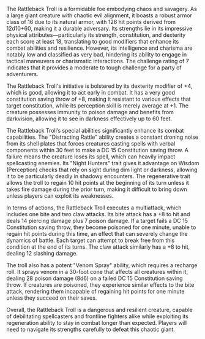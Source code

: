 The Rattleback Troll is a formidable foe embodying chaos and savagery. As a large giant creature with chaotic evil alignment, it boasts a robust armor class of 16 due to its natural armor, with 126 hit points derived from 12d10+60, making it a durable adversary. Its strengths lie in its impressive physical attributes—particularly its strength, constitution, and dexterity each score at least 18, translating to good modifiers that enhance its combat abilities and resilience. However, its intelligence and charisma are notably low and classified as very bad, hindering its ability to engage in tactical maneuvers or charismatic interactions. The challenge rating of 7 indicates that it provides a moderate to tough challenge for a party of adventurers.

The Rattleback Troll's initiative is bolstered by its dexterity modifier of +4, which is good, allowing it to act early in combat. It has a very good constitution saving throw of +8, making it resistant to various effects that target constitution, while its perception skill is merely average at +1. The creature possesses immunity to poison damage and benefits from darkvision, allowing it to see in darkness effectively up to 60 feet.

The Rattleback Troll’s special abilities significantly enhance its combat capabilities. The "Distracting Rattle" ability creates a constant droning noise from its shell plates that forces creatures casting spells with verbal components within 30 feet to make a DC 15 Constitution saving throw. A failure means the creature loses its spell, which can heavily impact spellcasting enemies. Its "Night Hunters" trait gives it advantage on Wisdom (Perception) checks that rely on sight during dim light or darkness, allowing it to be particularly deadly in shadowy encounters. The regenerative trait allows the troll to regain 10 hit points at the beginning of its turn unless it takes fire damage during the prior turn, making it difficult to bring down unless players can exploit its weaknesses.

In terms of actions, the Rattleback Troll executes a multiattack, which includes one bite and two claw attacks. Its bite attack has a +8 to hit and deals 14 piercing damage plus 7 poison damage. If a target fails a DC 15 Constitution saving throw, they become poisoned for one minute, unable to regain hit points during this time, an effect that can severely change the dynamics of battle. Each target can attempt to break free from this condition at the end of its turns. The claw attack similarly has a +8 to hit, dealing 12 slashing damage.

The troll also has a potent "Venom Spray" ability, which requires a recharge roll. It sprays venom in a 30-foot cone that affects all creatures within it, dealing 28 poison damage (8d6) on a failed DC 15 Constitution saving throw. If creatures are poisoned, they experience similar effects to the bite attack, rendering them incapable of regaining hit points for one minute unless they succeed on their saves.

Overall, the Rattleback Troll is a dangerous and resilient creature, capable of debilitating spellcasters and frontline fighters alike while exploiting its regeneration ability to stay in combat longer than expected. Players will need to navigate its strengths carefully to defeat this chaotic giant.
